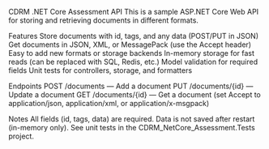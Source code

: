CDRM .NET Core Assessment API
This is a sample ASP.NET Core Web API for storing and retrieving documents in different formats.

Features
Store documents with id, tags, and any data (POST/PUT in JSON)
Get documents in JSON, XML, or MessagePack (use the Accept header)
Easy to add new formats or storage backends
In-memory storage for fast reads (can be replaced with SQL, Redis, etc.)
Model validation for required fields
Unit tests for controllers, storage, and formatters

Endpoints
POST /documents — Add a document
PUT /documents/{id} — Update a document
GET /documents/{id} — Get a document (set Accept to application/json, application/xml, or application/x-msgpack)

Notes
All fields (id, tags, data) are required.
Data is not saved after restart (in-memory only).
See unit tests in the CDRM_NetCore_Assessment.Tests project.
